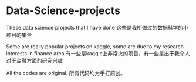 # Data-Science-projects
These data science projects that I have done
这些是我所做过的数据科学的小项目的集合

Some are really popular projects on kaggle, some are due to my research interests in finance area
有一些是kaggle上非常火的项目，有一些是出于我个人对于金融方面的研究兴趣

All the codes are original.
所有代码均为手打原创。
